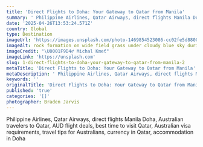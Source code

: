 ```yaml
---
title: 'Direct Flights to Doha: Your Gateway to Qatar from Manila'
summary: ' Philippine Airlines, Qatar Airways, direct flights Manila Doha, Australian travelers to Qatar, AUD flight deals, best time to visit Qatar, Australian...'
date: '2025-04-26T13:53:24.571Z'
country: Global
type: Destination
imageUrl: 'https://images.unsplash.com/photo-1469854523086-cc02fe5d8800'
imageAlt: rock formation on wide field grass under cloudy blue sky during daytime
imageCredit: "\U0001F9D4‍♂️ Michal Kmeť"
imageLink: 'https://unsplash.com'
slug: 1-direct-flights-to-doha-your-gateway-to-qatar-from-manila-2
metaTitle: 'Direct Flights to Doha: Your Gateway to Qatar from Manila'
metaDescription: ' Philippine Airlines, Qatar Airways, direct flights Manila Doha, Australian travelers to Qatar, AUD flight deals, best time to visit Qatar, Australian...'
keywords: ''
originalTitle: 'Direct Flights to Doha: Your Gateway to Qatar from Manila'
published: 'true'
categories: '[]'
photographer: Braden Jarvis
---
```








Philippine Airlines, Qatar Airways, direct flights Manila Doha, Australian travelers to Qatar, AUD flight deals, best time to visit Qatar, Australian visa requirements, travel tips for Australians, currency in Qatar, accommodation in Doha
